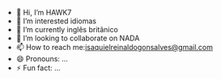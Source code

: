 - 👋 Hi, I’m HAWK7
- 👀 I’m interested idiomas
- 🌱 I’m currently inglês britãnico
- 💞️ I’m looking to collaborate on NADA
- 📫 How to reach me:isaquielreinaldogonsalves@gmail.com
- 😄 Pronouns: ...
- ⚡ Fun fact: ...

<!---
isaquielll/isaquielll is a ✨ special ✨ repository because its `README.md` (this file) appears on your GitHub profile.
You can click the Preview link to take a look at your changes.
--->
